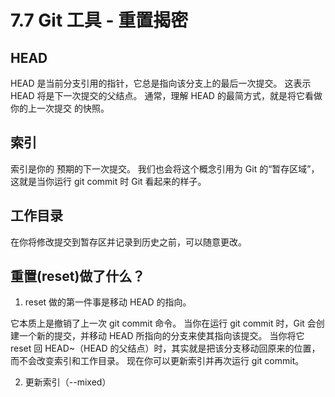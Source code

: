 # 7.7 Git 工具 - 重置揭密

## HEAD
HEAD 是当前分支引用的指针，它总是指向该分支上的最后一次提交。 这表示 HEAD 将是下一次提交的父结点。 通常，理解 HEAD 的最简方式，就是将它看做 你的上一次提交 的快照。

## 索引
索引是你的 预期的下一次提交。 我们也会将这个概念引用为 Git 的“暂存区域”，这就是当你运行 git commit 时 Git 看起来的样子。

## 工作目录
在你将修改提交到暂存区并记录到历史之前，可以随意更改。

## 重置(reset)做了什么？

1. reset 做的第一件事是移动 HEAD 的指向。

它本质上是撤销了上一次 git commit 命令。 当你在运行 git commit 时，Git 会创建一个新的提交，并移动 HEAD 所指向的分支来使其指向该提交。 当你将它 reset 回 HEAD~（HEAD 的父结点）时，其实就是把该分支移动回原来的位置，而不会改变索引和工作目录。 现在你可以更新索引并再次运行 git commit。

2. 更新索引（--mixed）



